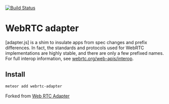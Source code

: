 [![Build Status](https://travis-ci.org/lablancas/adapter.svg)](https://travis-ci.org/lablancas/adapter)

# WebRTC adapter #
[adapter.js] is a shim to insulate apps from spec changes and prefix differences. In fact, the standards and protocols used for WebRTC implementations are highly stable, and there are only a few prefixed names. For full interop information, see [webrtc.org/web-apis/interop](http://www.webrtc.org/web-apis/interop).

## Install ##
```bash
meteor add webrtc-adapter
```

Forked from [Web RTC Adapter](https://github.com/webrtc/adapter)